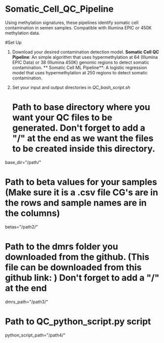 # Somatic_Cell_QC_Pipeline
Using methylation signatures, these pipelines identify somatic cell contamination in semen samples. Compatible with Illumina EPIC or 450K methylation data. 

#Set Up
1. Download your desired contamination detection model.
  **Somatic Cell QC Pipeline**: An simple algorithm that uses hypermethylation at 64 (Illumina EPIC Data) or 38 (Illumina 450K) genomic regions to detect somatic contamination.
**  Somatic Cell ML Pipeline**: A logistic regression model that uses hypermethylation at 250 regions to detect somatic contamination.

2. Set your input and output directories in _QC_bash_script.sh_
     # Path to base directory where you want your QC files to be generated. Don't forget to add a "/" at the end as we want the files to be created inside this directory.
  base_dir="/path/"
  
  # Path to beta values for your samples (Make sure it is a .csv file CG's are in the rows and sample names are in the columns)
  betas="/path2/"
  
  # Path to the dmrs folder you downloaded from the github. (This file can be downloaded from this github link: ) Don't forget to add a "/" at the end
  dmrs_path="/path3/"
  
  # Path to QC_python_script.py script
  python_script_path="/path4/"
